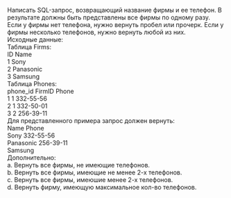 Написать SQL-запрос, возвращающий название фирмы и ее телефон. В результате должны быть представлены все фирмы по одному разу. Если у фирмы нет телефона,
нужно вернуть пробел или прочерк. Если у фирмы несколько телефонов, нужно вернуть любой из них.  
Исходные данные:  
Таблица Firms:  
ID Name  
1 Sony  
2 Panasonic  
3 Samsung  
Таблица Phones:  
phone_id FirmID Phone  
1 1 332-55-56  
2 1 332-50-01  
3 2 256-39-11  
Для представленного примера запрос должен вернуть:  
Name Phone  
Sony 332-55-56  
Panasonic 256-39-11  
Samsung  
Дополнительно:  
a. Вернуть все фирмы, не имеющие телефонов.  
b. Вернуть все фирмы, имеющие не менее 2-х телефонов.  
c. Вернуть все фирмы, имеюшие менее 2-х телефонов.  
d. Вернуть фирму, имеющую максимальное кол-во телефонов.  
